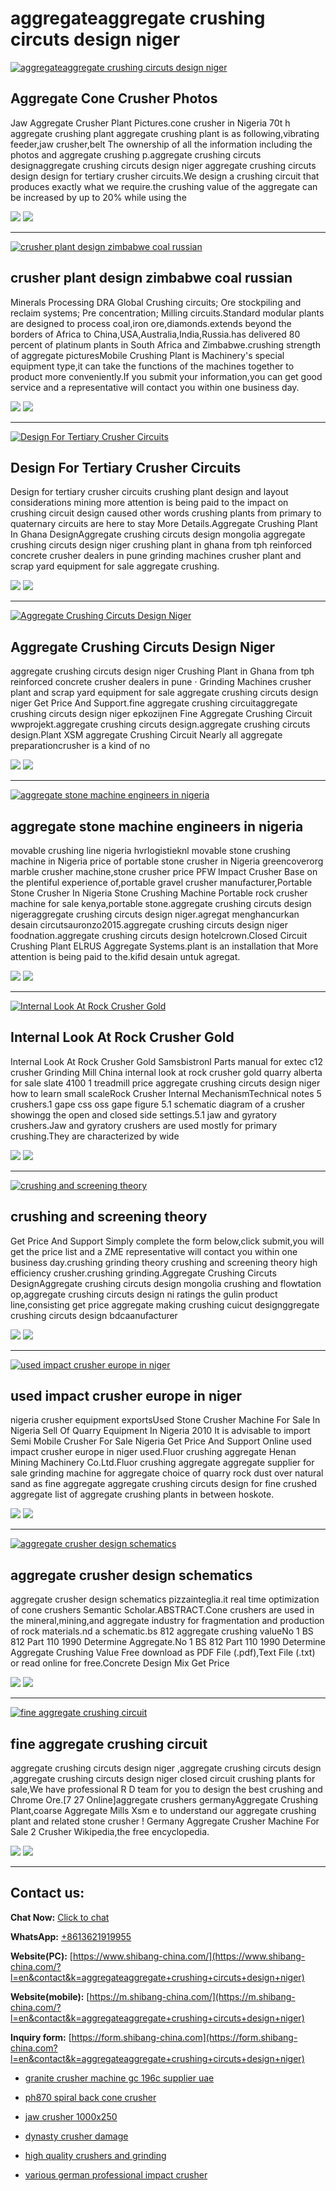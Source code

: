# aggregateaggregate crushing circuts design niger

<a href="https://swt.shibang-china.com/?l=en&img&k=aggregateaggregate+crushing+circuts+design+niger" target="_blank">![aggregateaggregate crushing circuts design niger](http://static.shibang-china.com/all-800x300/61.jpg)</a>

## Aggregate Cone Crusher Photos
Jaw Aggregate Crusher Plant Pictures.cone crusher in Nigeria 70t h aggregate crushing plant aggregate crushing plant is as following,vibrating feeder,jaw crusher,belt The ownership of all the information including the photos and aggregate crushing p.aggregate crushing circuts designaggregate crushing circuts design niger aggregate crushing circuts design design for tertiary crusher circuits.We design a crushing circuit that produces exactly what we require.the crushing value of the aggregate can be increased by up to 20% while using the


<a href="https://whatsapp.shibangsoft.com/WhatsApp.php" target="_blank" title="WhatsApp">![](http://static.shibang-china.com/icon/whatsapp.png)</a> <a href="https://swt.shibang-china.com/?l=en&icon&k=aggregateaggregate+crushing+circuts+design+niger" target="_blank">![](http://static.shibang-china.com/icon/chat-en.png)</a>

---

<a href="https://swt.shibang-china.com/?l=en&img&k=aggregateaggregate+crushing+circuts+design+niger" target="_blank">![crusher plant design zimbabwe coal russian](http://static.shibang-china.com/all-800x300/542.jpg)</a>

## crusher plant design zimbabwe coal russian
Minerals Processing DRA Global Crushing circuits; Ore stockpiling and reclaim systems; Pre concentration; Milling circuits.Standard modular plants are designed to process coal,iron ore,diamonds.extends beyond the borders of Africa to China,USA,Australia,India,Russia.has delivered 80 percent of platinum plants in South Africa and Zimbabwe.crushing strength of aggregate picturesMobile Crushing Plant is Machinery's special equipment type,it can take the functions of the machines together to product more conveniently.If you submit your information,you can get good service and a representative will contact you within one business day.


<a href="https://whatsapp.shibangsoft.com/WhatsApp.php" target="_blank" title="WhatsApp">![](http://static.shibang-china.com/icon/whatsapp.png)</a> <a href="https://swt.shibang-china.com/?l=en&icon&k=aggregateaggregate+crushing+circuts+design+niger" target="_blank">![](http://static.shibang-china.com/icon/chat-en.png)</a>

---

<a href="https://swt.shibang-china.com/?l=en&img&k=aggregateaggregate+crushing+circuts+design+niger" target="_blank">![Design For Tertiary Crusher Circuits](http://static.shibang-china.com/all-800x300/520.jpg)</a>

## Design For Tertiary Crusher Circuits
Design for tertiary crusher circuits crushing plant design and layout considerations mining more attention is being paid to the impact on crushing circuit design caused other words crushing plants from primary to quaternary circuits are here to stay More Details.Aggregate Crushing Plant In Ghana DesignAggregate crushing circuts design mongolia aggregate crushing circuts design niger crushing plant in ghana from tph reinforced concrete crusher dealers in pune grinding machines crusher plant and scrap yard equipment for sale aggregate crushing.


<a href="https://whatsapp.shibangsoft.com/WhatsApp.php" target="_blank" title="WhatsApp">![](http://static.shibang-china.com/icon/whatsapp.png)</a> <a href="https://swt.shibang-china.com/?l=en&icon&k=aggregateaggregate+crushing+circuts+design+niger" target="_blank">![](http://static.shibang-china.com/icon/chat-en.png)</a>

---

<a href="https://swt.shibang-china.com/?l=en&img&k=aggregateaggregate+crushing+circuts+design+niger" target="_blank">![Aggregate Crushing Circuts Design Niger](http://static.shibang-china.com/all-800x300/1396.jpg)</a>

## Aggregate Crushing Circuts Design Niger
aggregate crushing circuts design niger Crushing Plant in Ghana from tph reinforced concrete crusher dealers in pune &#183; Grinding Machines crusher plant and scrap yard equipment for sale aggregate crushing circuts design niger Get Price And Support.fine aggregate crushing circuitaggregate crushing circuts design niger epkozijnen Fine Aggregate Crushing Circuit wwprojekt.aggregate crushing circuts design.aggregate crushing circuts design.Plant XSM aggregate Crushing Circuit Nearly all aggregate preparationcrusher is a kind of no


<a href="https://whatsapp.shibangsoft.com/WhatsApp.php" target="_blank" title="WhatsApp">![](http://static.shibang-china.com/icon/whatsapp.png)</a> <a href="https://swt.shibang-china.com/?l=en&icon&k=aggregateaggregate+crushing+circuts+design+niger" target="_blank">![](http://static.shibang-china.com/icon/chat-en.png)</a>

---

<a href="https://swt.shibang-china.com/?l=en&img&k=aggregateaggregate+crushing+circuts+design+niger" target="_blank">![aggregate stone machine engineers in nigeria](http://static.shibang-china.com/all-800x300/625.jpg)</a>

## aggregate stone machine engineers in nigeria
movable crushing line nigeria hvrlogistieknl movable stone crushing machine in Nigeria price of portable stone crusher in Nigeria greencoverorg marble crusher machine,stone crusher price PFW Impact Crusher Base on the plentiful experience of,portable gravel crusher manufacturer,Portable Stone Crusher In Nigeria Stone Crushing Machine Portable rock crusher machine for sale kenya,portable stone.aggregate crushing circuts design nigeraggregate crushing circuts design niger.agregat menghancurkan desain circutsauronzo2015.aggregate crushing circuts design niger foodnation.aggregate crushing circuts design hotelcrown.Closed Circuit Crushing Plant ELRUS Aggregate Systems.plant is an installation that More attention is being paid to the.kifid desain untuk agregat.


<a href="https://whatsapp.shibangsoft.com/WhatsApp.php" target="_blank" title="WhatsApp">![](http://static.shibang-china.com/icon/whatsapp.png)</a> <a href="https://swt.shibang-china.com/?l=en&icon&k=aggregateaggregate+crushing+circuts+design+niger" target="_blank">![](http://static.shibang-china.com/icon/chat-en.png)</a>

---

<a href="https://swt.shibang-china.com/?l=en&img&k=aggregateaggregate+crushing+circuts+design+niger" target="_blank">![Internal Look At Rock Crusher Gold](http://static.shibang-china.com/all-800x300/619.jpg)</a>

## Internal Look At Rock Crusher Gold
Internal Look At Rock Crusher Gold Samsbistronl Parts manual for extec c12 crusher Grinding Mill China internal look at rock crusher gold quarry alberta for sale slate 4100 1 treadmill price aggregate crushing circuts design niger how to learn small scaleRock Crusher Internal MechanismTechnical notes 5 crushers.1 gape css oss gape figure 5.1 schematic diagram of a crusher showingg the open and closed side settings.5.1 jaw and gyratory crushers.Jaw and gyratory crushers are used mostly for primary crushing.They are characterized by wide


<a href="https://whatsapp.shibangsoft.com/WhatsApp.php" target="_blank" title="WhatsApp">![](http://static.shibang-china.com/icon/whatsapp.png)</a> <a href="https://swt.shibang-china.com/?l=en&icon&k=aggregateaggregate+crushing+circuts+design+niger" target="_blank">![](http://static.shibang-china.com/icon/chat-en.png)</a>

---

<a href="https://swt.shibang-china.com/?l=en&img&k=aggregateaggregate+crushing+circuts+design+niger" target="_blank">![crushing and screening theory](http://static.shibang-china.com/all-800x300/26.jpg)</a>

## crushing and screening theory
Get Price And Support Simply complete the form below,click submit,you will get the price list and a ZME representative will contact you within one business day.crushing grinding theory crushing and screening theory high efficiency crusher.crushing grinding.Aggregate Crushing Circuts DesignAggregate crushing circuts design mongolia crushing and flowtation op,aggregate crushing circuts design ni ratings the gulin product line,consisting get price aggregate making crushing cuicut designggregate crushing circuts design bdcaanufacturer


<a href="https://whatsapp.shibangsoft.com/WhatsApp.php" target="_blank" title="WhatsApp">![](http://static.shibang-china.com/icon/whatsapp.png)</a> <a href="https://swt.shibang-china.com/?l=en&icon&k=aggregateaggregate+crushing+circuts+design+niger" target="_blank">![](http://static.shibang-china.com/icon/chat-en.png)</a>

---

<a href="https://swt.shibang-china.com/?l=en&img&k=aggregateaggregate+crushing+circuts+design+niger" target="_blank">![used impact crusher europe in niger](http://static.shibang-china.com/all-800x300/1064.jpg)</a>

## used impact crusher europe in niger
nigeria crusher equipment exportsUsed Stone Crusher Machine For Sale In Nigeria Sell Of Quarry Equipment In Nigeria 2010 It is advisable to import Semi Mobile Crusher For Sale Nigeria Get Price And Support Online used impact crusher europe in niger used.Fluor crushing aggregate Henan Mining Machinery Co.Ltd.Fluor crushing aggregate aggregate supplier for sale grinding machine for aggregate choice of quarry rock dust over natural sand as fine aggregate aggregate crushing circuts design for fine crushed aggregate list of aggregate crushing plants in between hoskote.


<a href="https://whatsapp.shibangsoft.com/WhatsApp.php" target="_blank" title="WhatsApp">![](http://static.shibang-china.com/icon/whatsapp.png)</a> <a href="https://swt.shibang-china.com/?l=en&icon&k=aggregateaggregate+crushing+circuts+design+niger" target="_blank">![](http://static.shibang-china.com/icon/chat-en.png)</a>

---

<a href="https://swt.shibang-china.com/?l=en&img&k=aggregateaggregate+crushing+circuts+design+niger" target="_blank">![aggregate crusher design schematics](http://static.shibang-china.com/all-800x300/785.jpg)</a>

## aggregate crusher design schematics
aggregate crusher design schematics pizzainteglia.it real time optimization of cone crushers Semantic Scholar.ABSTRACT.Cone crushers are used in the mineral,mining,and aggregate industry for fragmentation and production of rock materials.nd a schematic.bs 812 aggregate crushing valueNo 1 BS 812 Part 110 1990 Determine Aggregate.No 1 BS 812 Part 110 1990 Determine Aggregate Crushing Value Free download as PDF File (.pdf),Text File (.txt) or read online for free.Concrete Design Mix Get Price


<a href="https://whatsapp.shibangsoft.com/WhatsApp.php" target="_blank" title="WhatsApp">![](http://static.shibang-china.com/icon/whatsapp.png)</a> <a href="https://swt.shibang-china.com/?l=en&icon&k=aggregateaggregate+crushing+circuts+design+niger" target="_blank">![](http://static.shibang-china.com/icon/chat-en.png)</a>

---

<a href="https://swt.shibang-china.com/?l=en&img&k=aggregateaggregate+crushing+circuts+design+niger" target="_blank">![fine aggregate crushing circuit](http://static.shibang-china.com/all-800x300/1489.jpg)</a>

## fine aggregate crushing circuit
aggregate crushing circuts design niger ,aggregate crushing circuts design ,aggregate crushing circuts design niger closed circuit crushing plants for sale,We have professional R D team for you to design the best crushing and Chrome Ore.[7 27 Online]aggregate crushers germanyAggregate Crushing Plant,coarse Aggregate Mills Xsm e to understand our aggregate crushing plant and related stone crusher ! Germany Aggregate Crusher Machine For Sale 2 Crusher Wikipedia,the free encyclopedia.


<a href="https://whatsapp.shibangsoft.com/WhatsApp.php" target="_blank" title="WhatsApp">![](http://static.shibang-china.com/icon/whatsapp.png)</a> <a href="https://swt.shibang-china.com/?l=en&icon&k=aggregateaggregate+crushing+circuts+design+niger" target="_blank">![](http://static.shibang-china.com/icon/chat-en.png)</a>

---
## Contact us:

**Chat Now:** [Click to chat](https://swt.shibang-china.com?l=en&contact&k=aggregateaggregate+crushing+circuts+design+niger)

**WhatsApp:**  [+8613621919955](https://whatsapp.shibangsoft.com/WhatsApp.php)

**Website(PC):** [https://www.shibang-china.com/](https://www.shibang-china.com/?l=en&contact&k=aggregateaggregate+crushing+circuts+design+niger)

**Website(mobile):** [https://m.shibang-china.com/](https://m.shibang-china.com/?l=en&contact&k=aggregateaggregate+crushing+circuts+design+niger)

**Inquiry form:** [https://form.shibang-china.com](https://form.shibang-china.com?l=en&contact&k=aggregateaggregate+crushing+circuts+design+niger)

* [granite crusher machine gc 196c supplier uae](../166/granite%20crusher%20machine%20gc%20196c%20supplier%20uae.md)

* [ph870 spiral back cone crusher](../169/ph870%20spiral%20back%20cone%20crusher.md)

* [jaw crusher 1000x250](../169/jaw%20crusher%201000x250.md)

* [dynasty crusher damage](../166/dynasty%20crusher%20damage.md)

* [high quality crushers and grinding](../169/high%20quality%20crushers%20and%20grinding.md)

* [various german professional impact crusher](../170/various%20german%20professional%20impact%20crusher.md)